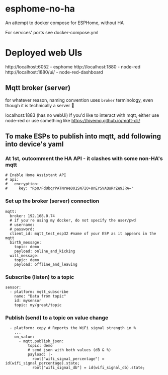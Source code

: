 # esphome-no-ha
An attempt to docker compose for ESPHome, without HA

For services' ports see docker-compose.yml
# Deployed web UIs

http://localhost:6052 - esphome
http://localhost:1880 - node-red
http://localhost:1880/ui/ - node-red-dashboard

## Mqtt broker (server)
for whatever reason, naming convention uses `broker` terminology, even though
it is technically a server :shrug:

localhost:1883 (has no webUi)
If you'd like to interact with mqtt, either use node-red
or use something like https://hivemq.github.io/mqtt-cli/

## To make ESPs to publish into mqtt, add following into device's yaml
### At 1st, outcomment the HA API - it clashes with some non-HA's mqtt
```
# Enable Home Assistant API
# api:
#   encryption:
#     key: "RpO/FdUbqrPATNrWeO01SN7IO+8nErSVAQuRrZe9JRA="

```

### Set up the broker (server) connection
```
mqtt:
  broker: 192.168.0.74
  # if you're using my docker, do not specify the user/pwd
  # username:
  # password:
  client_id: mqtt_test_esp32 #name of your ESP as it appears in the mqtt
  birth_message:
    topic: demo
    payload: online_and_kicking
  will_message:
    topic: demo
    payload: offline_and_leaving
```

### Subscribe (listen) to a topic
```
sensor:
  - platform: mqtt_subscribe
    name: "Data from topic"
    id: mysensor
    topic: my/great/topic
```

### Publish (send) to a topic on value change
```
  - platform: copy # Reports the WiFi signal strength in %
	...
	on_value:
      - mqtt.publish_json:
          topic: demo
		  # send json with both values (dB & %)
          payload: |-
            root["wifi_signal_percentage"] = id(wifi_signal_percentage).state;
            root["wifi_signal_db"] = id(wifi_signal_db).state;
```